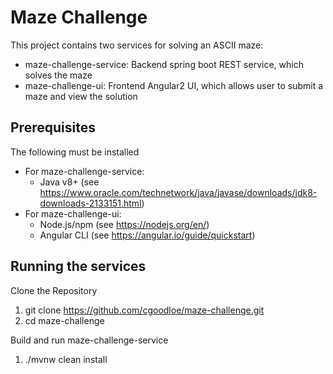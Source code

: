 Maze Challenge
====
This project contains two services for solving an ASCII maze:
*  maze-challenge-service: Backend spring boot REST service, which solves the maze
*  maze-challenge-ui: Frontend Angular2 UI, which allows user to submit a maze and view the solution

Prerequisites
----
The following must be installed
*  For maze-challenge-service:
   *  Java v8+ (see https://www.oracle.com/technetwork/java/javase/downloads/jdk8-downloads-2133151.html)
*  For maze-challenge-ui:
   *  Node.js/npm (see https://nodejs.org/en/)
   *  Angular CLI (see https://angular.io/guide/quickstart)
   
Running the services
----
Clone the Repository
1. git clone https://github.com/cgoodloe/maze-challenge.git
2. cd maze-challenge

Build and run maze-challenge-service
1. ./mvnw clean install